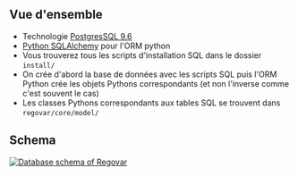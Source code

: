 ## Vue d'ensemble
* Technologie [PostgresSQL 9.6](https://www.postgresql.org/docs/9.6/static/index.html)
* [Python SQLAlchemy](http://docs.sqlalchemy.org/en/latest/orm/) pour l'ORM python
* Vous trouverez tous les scripts d'installation SQL dans le dossier `install/`
* On crée d'abord la base de données avec les scripts SQL puis l'ORM Python crée les objets Pythons correspondants (et non l'inverse comme c'est souvent le cas)
* Les classes Pythons correspondants aux tables SQL se trouvent dans `regovar/core/model/`

## Schema
[![Database schema of Regovar](https://raw.githubusercontent.com/REGOVAR/Regovar/master/docs/assets/img/db_schema.png)](https://raw.githubusercontent.com/REGOVAR/Regovar/master/docs/assets/img/db_schema.png)
